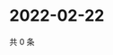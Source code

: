 # 2022-02-22

共 0 条

<!-- BEGIN WEIBO -->
<!-- 最后更新时间 Tue Feb 22 2022 05:13:11 GMT+0800 (China Standard Time) -->

<!-- END WEIBO -->
